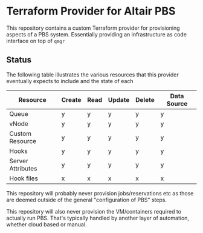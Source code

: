 # Terraform Provider for Altair PBS

This repository contains a custom Terraform provider for provisioning aspects of a PBS system. Essentially providing an infrastructure as code interface
on top of `qmgr`

## Status

The following table illustrates the various resources that this provider eventually expects to include and the state of each

| Resource             | Create | Read | Update | Delete | Data Source |
|----------------------|--------|------|--------|--------|-------------|
| Queue                | y      | y    | y      | y      | y           |
| vNode                | y      | y    | y      | y      | y           |
| Custom Resource      | y      | y    | y      | y      | y           |
| Hooks                | y      | y    | y      | y      | y           |
| Server Attributes    | y      | y    | y      | y      | y           |
| Hook files           | x      | x    | x      | x      | x           |

This repository will probably never provision jobs/reservations etc as those are deemed outside of the general "configuration of PBS" steps.

This repository will also never provision the VM/containers required to actually run PBS. That's typically handled by another layer of automation, 
whether cloud based or manual.